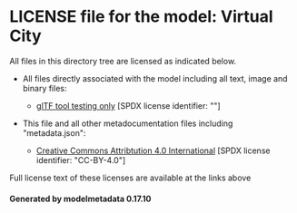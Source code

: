 # LICENSE file for the model: Virtual City

All files in this directory tree are licensed as indicated below.

* All files directly associated with the model including all text, image and binary files:

  * [glTF tool testing only]("https://3drt.com/store/terms-of-use-license.html") [SPDX license identifier: ""]

* This file and all other metadocumentation files including "metadata.json":

  * [Creative Commons Attribtution 4.0 International]("https://creativecommons.org/licenses/by/4.0/legalcode") [SPDX license identifier: "CC-BY-4.0"]

Full license text of these licenses are available at the links above

#### Generated by modelmetadata 0.17.10